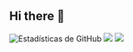 ## Hi there 👋

<!--
**PedroAraozC/PedroAraozC** is a ✨ _special_ ✨ repository because its `README.md` (this file) appears on your GitHub profile.

Here are some ideas to get you started:

- 🔭 I’m currently working on ...
- 🌱 I’m currently learning ...
- 👯 I’m looking to collaborate on ...
- 🤔 I’m looking for help with ...
- 💬 Ask me about ...
- 📫 How to reach me: ...
- 😄 Pronouns: ...
- ⚡ Fun fact: ...
-->
![Estadísticas de GitHub](https://github-readme-stats.vercel.app/api?username=PedroAraozC&show_icons=true&theme=monokai)
![](http://github-profile-summary-cards.vercel.app/api/cards/profile-details?username=PedroAraozC&theme=ayu_mirage)
![](http://github-profile-summary-cards.vercel.app/api/cards/productive-time?username=PedroAraozC&theme=ayu_mirage&utcOffset=8)
